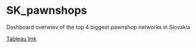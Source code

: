 # SK_pawnshops
Dashboard overwiev of the top 4 biggest pawnshop networks in Slovakia

[Tableau link](https://public.tableau.com/app/profile/tomas.bilek/viz/Zastavarny_sk/Zastavarny_sk?publish=yes)
